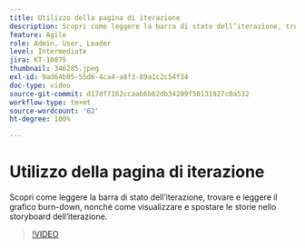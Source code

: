```yaml
---
title: Utilizzo della pagina di iterazione
description: Scopri come leggere la barra di stato dell’iterazione, trovare e leggere il grafico burn-down, nonché come visualizzare e spostare le storie nello storyboard dell’iterazione.
feature: Agile
role: Admin, User, Leader
level: Intermediate
jira: KT-10875
thumbnail: 346285.jpeg
exl-id: 9ad64b05-55d6-4ca4-a8f3-89a1c2c54f34
doc-type: video
source-git-commit: d17df7162ccaab6b62db34209f50131927c0a532
workflow-type: tm+mt
source-wordcount: '62'
ht-degree: 100%

---
```


# Utilizzo della pagina di iterazione

Scopri come leggere la barra di stato dell’iterazione, trovare e leggere il grafico burn-down, nonché come visualizzare e spostare le storie nello storyboard dell’iterazione.

>[!VIDEO](https://video.tv.adobe.com/v/3412179/?quality=12&learn=on&enablevpops&captions=ita)
